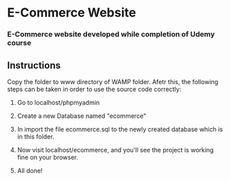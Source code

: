 # E-Commerce Website

### E-Commerce website developed while completion of Udemy course

## Instructions

Copy the folder to www directory of WAMP folder. Afetr this, the following steps can be taken in order to use the source code correctly:  

1) Go to localhost/phpmyadmin

2) Create a new Database named "ecommerce" 

3) In import the file ecommerce.sql to the newly created database which is in this folder.

4) Now visit localhost/ecommerce, and you'll see the project is working fine on your browser. 

5) All done! 
